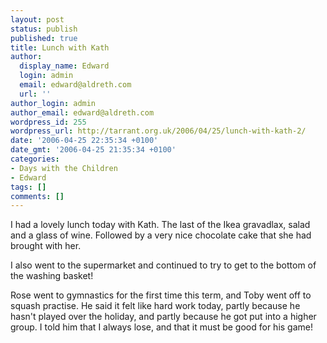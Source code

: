```yaml
---
layout: post
status: publish
published: true
title: Lunch with Kath
author:
  display_name: Edward
  login: admin
  email: edward@aldreth.com
  url: ''
author_login: admin
author_email: edward@aldreth.com
wordpress_id: 255
wordpress_url: http://tarrant.org.uk/2006/04/25/lunch-with-kath-2/
date: '2006-04-25 22:35:34 +0100'
date_gmt: '2006-04-25 21:35:34 +0100'
categories:
- Days with the Children
- Edward
tags: []
comments: []
---
```


I had a lovely lunch today with Kath. The last of the Ikea gravadlax,
salad and a glass of wine. Followed by a very nice chocolate cake that
she had brought with her.

I also went to the supermarket and continued to try to get to the bottom
of the washing basket!

Rose went to gymnastics for the first time this term, and Toby went off
to squash practise. He said it felt like hard work today, partly because
he hasn\'t played over the holiday, and partly because he got put into a
higher group. I told him that I always lose, and that it must be good
for his game!

